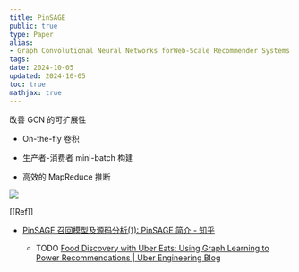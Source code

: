 ```yaml
---
title: PinSAGE
public: true
type: Paper
alias:
- Graph Convolutional Neural Networks forWeb-Scale Recommender Systems
tags:
date: 2024-10-05
updated: 2024-10-05
toc: true
mathjax: true
---
```


改善 GCN 的可扩展性

  + On-the-fly 卷积

  + 生产者-消费者 mini-batch 构建

  + 高效的 MapReduce 推断

![](https://media.xiang578.com/pin.png)

[[Ref]]

  + [PinSAGE 召回模型及源码分析(1): PinSAGE 简介 - 知乎](https://zhuanlan.zhihu.com/p/275942839)

    + TODO [Food Discovery with Uber Eats: Using Graph Learning to Power Recommendations | Uber Engineering Blog](https://eng.uber.com/uber-eats-graph-learning/)


